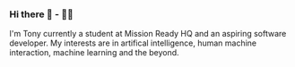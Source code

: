 ### Hi there 👋 - 👨‍💻

I'm Tony currently a student at Mission Ready HQ and an aspiring software developer. My interests are in artifical intelligence, human machine interaction, machine learning and the beyond.
